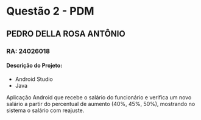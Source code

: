 # Questão 2 - PDM
## PEDRO DELLA ROSA ANTÔNIO  
### RA: 24026018

#### Descrição do Projeto:

- Android Studio
- Java

Aplicação Android que recebe o salário do funcionário e verifica um novo salário a partir do percentual de aumento (40%, 45%, 50%), mostrando no sistema o salário com reajuste.
